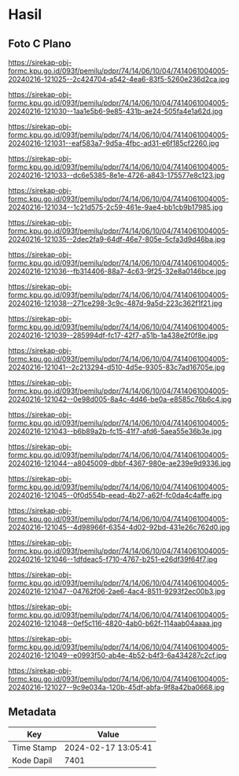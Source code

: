 # Hasil

## Foto C Plano

https://sirekap-obj-formc.kpu.go.id/093f/pemilu/pdpr/74/14/06/10/04/7414061004005-20240216-121025--2c424704-a542-4ea6-83f5-5260e236d2ca.jpg

https://sirekap-obj-formc.kpu.go.id/093f/pemilu/pdpr/74/14/06/10/04/7414061004005-20240216-121030--1aa1e5b6-9e85-431b-ae24-505fa4e1a62d.jpg

https://sirekap-obj-formc.kpu.go.id/093f/pemilu/pdpr/74/14/06/10/04/7414061004005-20240216-121031--eaf583a7-9d5a-4fbc-ad31-e6f185cf2260.jpg

https://sirekap-obj-formc.kpu.go.id/093f/pemilu/pdpr/74/14/06/10/04/7414061004005-20240216-121033--dc6e5385-8e1e-4726-a843-175577e8c123.jpg

https://sirekap-obj-formc.kpu.go.id/093f/pemilu/pdpr/74/14/06/10/04/7414061004005-20240216-121034--1c21d575-2c59-461e-9ae4-bb1cb9b17985.jpg

https://sirekap-obj-formc.kpu.go.id/093f/pemilu/pdpr/74/14/06/10/04/7414061004005-20240216-121035--2dec2fa9-64df-46e7-805e-5cfa3d9d46ba.jpg

https://sirekap-obj-formc.kpu.go.id/093f/pemilu/pdpr/74/14/06/10/04/7414061004005-20240216-121036--fb314406-88a7-4c63-9f25-32e8a0146bce.jpg

https://sirekap-obj-formc.kpu.go.id/093f/pemilu/pdpr/74/14/06/10/04/7414061004005-20240216-121038--271ce298-3c9c-487d-9a5d-223c362f1f21.jpg

https://sirekap-obj-formc.kpu.go.id/093f/pemilu/pdpr/74/14/06/10/04/7414061004005-20240216-121039--285994df-fc17-42f7-a51b-1a438e2f0f8e.jpg

https://sirekap-obj-formc.kpu.go.id/093f/pemilu/pdpr/74/14/06/10/04/7414061004005-20240216-121041--2c213294-d510-4d5e-9305-83c7ad16705e.jpg

https://sirekap-obj-formc.kpu.go.id/093f/pemilu/pdpr/74/14/06/10/04/7414061004005-20240216-121042--0e98d005-8a4c-4d46-be0a-e8585c76b6c4.jpg

https://sirekap-obj-formc.kpu.go.id/093f/pemilu/pdpr/74/14/06/10/04/7414061004005-20240216-121043--b6b89a2b-fc15-41f7-afd6-5aea55e36b3e.jpg

https://sirekap-obj-formc.kpu.go.id/093f/pemilu/pdpr/74/14/06/10/04/7414061004005-20240216-121044--a8045009-dbbf-4367-980e-ae239e9d9336.jpg

https://sirekap-obj-formc.kpu.go.id/093f/pemilu/pdpr/74/14/06/10/04/7414061004005-20240216-121045--0f0d554b-eead-4b27-a62f-fc0da4c4affe.jpg

https://sirekap-obj-formc.kpu.go.id/093f/pemilu/pdpr/74/14/06/10/04/7414061004005-20240216-121045--4d98966f-6354-4d02-92bd-431e26c762d0.jpg

https://sirekap-obj-formc.kpu.go.id/093f/pemilu/pdpr/74/14/06/10/04/7414061004005-20240216-121046--1dfdeac5-f710-4767-b251-e26df39f64f7.jpg

https://sirekap-obj-formc.kpu.go.id/093f/pemilu/pdpr/74/14/06/10/04/7414061004005-20240216-121047--04762f06-2ae6-4ac4-8511-9293f2ec00b3.jpg

https://sirekap-obj-formc.kpu.go.id/093f/pemilu/pdpr/74/14/06/10/04/7414061004005-20240216-121048--0ef5c116-4820-4ab0-b62f-114aab04aaaa.jpg

https://sirekap-obj-formc.kpu.go.id/093f/pemilu/pdpr/74/14/06/10/04/7414061004005-20240216-121049--e0993f50-ab4e-4b52-b4f3-6a434287c2cf.jpg

https://sirekap-obj-formc.kpu.go.id/093f/pemilu/pdpr/74/14/06/10/04/7414061004005-20240216-121027--9c9e034a-120b-45df-abfa-9f8a42ba0668.jpg


## Metadata

| Key        | Value               |
| ---------- | ------------------- |
| Time Stamp | 2024-02-17 13:05:41 |
| Kode Dapil | 7401                |



